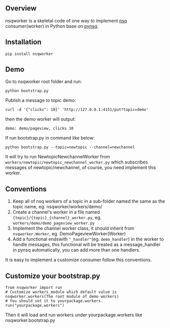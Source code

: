 Overview
--------

nsqworker is a skeletal code of one way to implement [nsq][1] consumer(worker) in Python base on [pynsq][2].


Installation
------------

    pip install nsqworker

Demo
----

Go to nsqworker root folder and run:

    python bootstrap.py

Publish a message to topic demo:

    curl -d '{"clicks": 10}' 'http://127.0.0.1:4151/put?topic=demo'

then the demo worker will output:

    demo: demo/pageview, clicks 10

If run bootstrap.py in command like below:

    python bootstrap.py --topic=newtopic --channel=newchannel

It will try to run NewtopicNewchannelWorker from `workers/newtopic/newtopic_newchannel_worker.py` which subscribes messages of newtopic/newchannel, of course, you need implement this worker.

Conventions
-----------

1. Keep all of nsq workers of a topic in a sub-folder named the same as the topic name, eg. nsqworker/workers/demo/
2. Create a channel's worker in a file named `{topic}/{topic}_{channel}_worker.py`, eg. `workers/demo/demo_pageview_worker.py`
3. Implement the channel worker class, it should inherit from `nsqworker.Worker`, eg. DemoPageviewWorker(Worker)
4. Add a functional endswith `"_handler"`(eg. `demo_handler`) in the worker to handle messages, this functional will be treated as a message_handler in pynsq automatically, you can add more than one handlers.

It is easy to implement a customize consumer follow this conventions.

Customize your bootstrap.py
---

    from nsqworker import run
    # Customize workers_module which default value is nsqworker.workers(The root module of demo workers)
    # You should set it to yourpackage.workers.
    run("yourpackage.workers")

Then it will load and run workers under yourpackage.workers like nsqworker.bootstrap.py


  [1]: https://github.com/bitly/nsq
  [2]: https://github.com/bitly/pynsq
